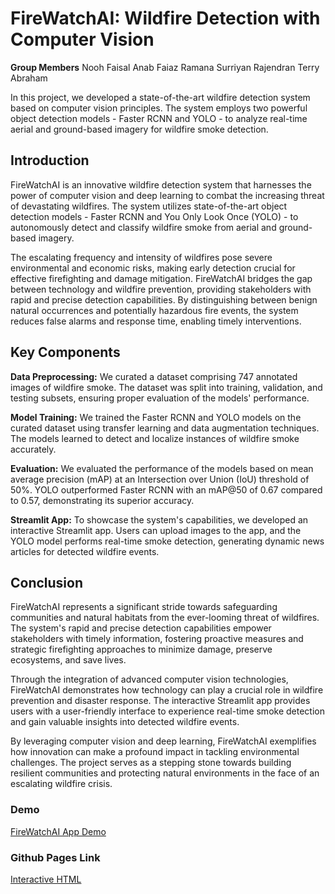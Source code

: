 <h1>FireWatchAI: Wildfire Detection with Computer Vision</h1>

**Group Members**
Nooh Faisal
Anab Faiaz
Ramana Surriyan Rajendran
Terry Abraham


In this project, we developed a state-of-the-art wildfire detection system based on computer vision principles. The system employs two powerful object detection models - Faster RCNN and YOLO - to analyze real-time aerial and ground-based imagery for wildfire smoke detection.

<h2>Introduction</h2>

FireWatchAI is an innovative wildfire detection system that harnesses the power of computer vision and deep learning to combat the increasing threat of devastating wildfires. The system utilizes state-of-the-art object detection models - Faster RCNN and You Only Look Once (YOLO) - to autonomously detect and classify wildfire smoke from aerial and ground-based imagery.

The escalating frequency and intensity of wildfires pose severe environmental and economic risks, making early detection crucial for effective firefighting and damage mitigation. FireWatchAI bridges the gap between technology and wildfire prevention, providing stakeholders with rapid and precise detection capabilities. By distinguishing between benign natural occurrences and potentially hazardous fire events, the system reduces false alarms and response time, enabling timely interventions.

<h2>Key Components</h2>

**Data Preprocessing:** We curated a dataset comprising 747 annotated images of wildfire smoke. The dataset was split into training, validation, and testing subsets, ensuring proper evaluation of the models' performance.

**Model Training:** We trained the Faster RCNN and YOLO models on the curated dataset using transfer learning and data augmentation techniques. The models learned to detect and localize instances of wildfire smoke accurately.

**Evaluation:** We evaluated the performance of the models based on mean average precision (mAP) at an Intersection over Union (IoU) threshold of 50%. YOLO outperformed Faster RCNN with an mAP@50 of 0.67 compared to 0.57, demonstrating its superior accuracy.

**Streamlit App:** To showcase the system's capabilities, we developed an interactive Streamlit app. Users can upload images to the app, and the YOLO model performs real-time smoke detection, generating dynamic news articles for detected wildfire events.

<h2>Conclusion</h2>

FireWatchAI represents a significant stride towards safeguarding communities and natural habitats from the ever-looming threat of wildfires. The system's rapid and precise detection capabilities empower stakeholders with timely information, fostering proactive measures and strategic firefighting approaches to minimize damage, preserve ecosystems, and save lives.

Through the integration of advanced computer vision technologies, FireWatchAI demonstrates how technology can play a crucial role in wildfire prevention and disaster response. The interactive Streamlit app provides users with a user-friendly interface to experience real-time smoke detection and gain valuable insights into detected wildfire events.

By leveraging computer vision and deep learning, FireWatchAI exemplifies how innovation can make a profound impact in tackling environmental challenges. The project serves as a stepping stone towards building resilient communities and protecting natural environments in the face of an escalating wildfire crisis.

<h3>Demo</h3>

[FireWatchAI App Demo](https://firewatch-ai-fbqfb4dawupukndsmmv65c.streamlit.app/)

<h3>Github Pages Link</h3>

[Interactive HTML](https://terry-ab.github.io/FireWatch-AI/Final_project.html)

